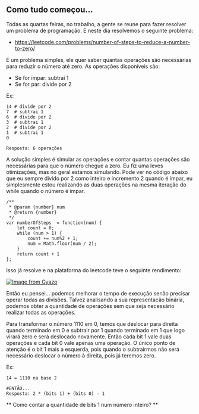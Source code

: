 ## Como tudo começou...

Todas as quartas feiras, no trabalho, a gente se reune para fazer resolver um problema de programação. E neste dia resolvemos o seguinte problema:

- https://leetcode.com/problems/number-of-steps-to-reduce-a-number-to-zero/

É um problema simples, ele quer saber quantas operações são necessárias para reduzir o número até zero. As operações disponíveis são:

- Se for ímpar: subtrai 1
- Se for par: divide por 2

Ex:
```
14 # divide por 2
7  # subtrai 1
6  # divide por 2
3  # subtrai 1
2  # divide por 2
1  # subtrai 1
0

Resposta: 6 operações
```
A solução simples é simular as operações e contar quantas operações são necessárias para que o número chegue a zero. Eu fiz uma leves otimizações, mas no geral estamos simulando. Pode ver no código abaixo que eu sempre divido por 2 como inteiro e incremento 2 quando é ímpar, eu simplesmente estou realizando as duas operações na mesma iteração do while quando o número é ímpar.

```
/**
 * @param {number} num
 * @return {number}
 */
var numberOfSteps  = function(num) {
    let count = 0;
    while (num > 1) {
        count += num%2 + 1;
        num = Math.floor(num / 2);
    }
    return count + 1
};
```

Isso já resolve e na plataforma do leetcode teve o seguinte rendimento:

[![Image from Gyazo](https://i.gyazo.com/ed41f87a45163b8e8434cc07b7024a15.png)](https://gyazo.com/ed41f87a45163b8e8434cc07b7024a15)


Então eu pensei... podemos melhorar o tempo de execução senão precisar operar todas as divisões. Talvez analisando a sua representacão binária, podemos obter a quantidade de operações sem que seja necessário realizar todas as operações.

Para transformar o número 1110 em 0, temos que deslocar para direita quando terminado em 0 e subtrair por 1 quando terminado em 1 que logo virará zero e será deslocado novamente. Então cada bit 1 vale duas operações e cada bit 0 vale apenas uma operação. O único ponto de atenção é o bit 1 mais a esquerda, pois quando o subtrairmos não será necessário deslocar o número à direita, pois já teremos zero.

Ex:
```
14 = 1110 na base 2

#ENTÃO...
Resposta: 2 * (bits 1) + (bits 0) - 1
```

** Como contar a quantidade de bits 1 num número inteiro? **